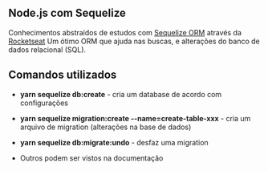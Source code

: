 ## Node.js com Sequelize

Conhecimentos abstraídos de estudos com [Sequelize ORM](https://sequelize.org/) através da [Rocketseat](https://rocketseat.com.br/)
Um ótimo ORM que ajuda nas buscas, e alterações do banco de dados relacional (SQL).

## Comandos utilizados

* **yarn sequelize db:create** - cria um database de acordo com configurações

* **yarn sequelize migration:create --name=create-table-xxx** - cria um arquivo de migration (alterações na base de dados)

* **yarn sequelize db:migrate:undo** - desfaz uma migration

* Outros podem ser vistos na documentação